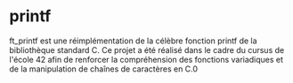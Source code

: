 # printf
ft_printf est une réimplémentation de la célèbre fonction printf de la bibliothèque standard C. Ce projet a été réalisé dans le cadre du cursus de l'école 42 afin de renforcer la compréhension des fonctions variadiques et de la manipulation de chaînes de caractères en C.0

